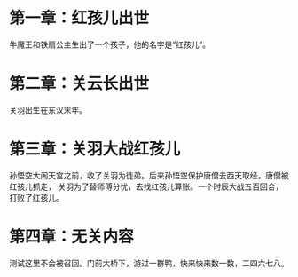 # 第一章：红孩儿出世

牛魔王和铁扇公主生出了一个孩子，他的名字是“红孩儿”。

# 第二章：关云长出世

关羽出生在东汉末年。

# 第三章：关羽大战红孩儿

孙悟空大闹天宫之前，收了关羽为徒弟。后来孙悟空保护唐僧去西天取经，唐僧被红孩儿抓走，
关羽为了替师傅分忧，去找红孩儿算账。一个时辰大战五百回合，打败了红孩儿。

# 第四章：无关内容

测试这里不会被召回。门前大桥下，游过一群鸭，快来快来数一数，二四六七八。